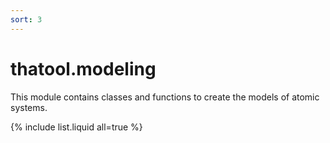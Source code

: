 ```yaml
---
sort: 3
---
```


# thatool.modeling 

This module contains classes and functions to create the models of atomic systems.

{% include list.liquid all=true %}
